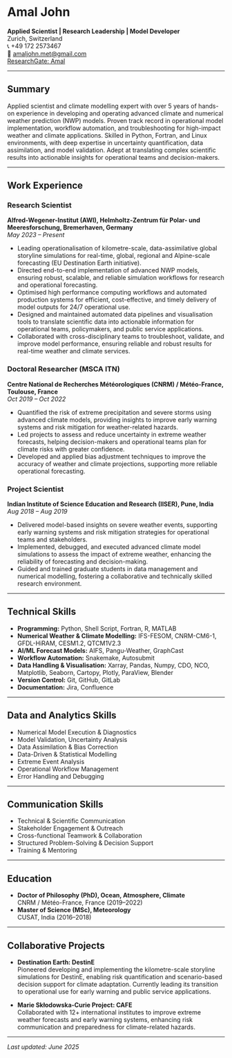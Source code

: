 # Amal John

**Applied Scientist | Research Leadership | Model Developer**  
Zurich, Switzerland  
📞 +49 172 2573467  
📧 amaljohn.met@gmail.com  
[ResearchGate: Amal](https://researchgate.net/Amal)

---

## Summary

Applied scientist and climate modelling expert with over 5 years of hands-on experience in developing and operating advanced climate and numerical weather prediction (NWP) models. Proven track record in operational model implementation, workflow automation, and troubleshooting for high-impact weather and climate applications. Skilled in Python, Fortran, and Linux environments, with deep expertise in uncertainty quantification, data assimilation, and model validation. Adept at translating complex scientific results into actionable insights for operational teams and decision-makers.

---

## Work Experience

### Research Scientist  
**Alfred-Wegener-Institut (AWI), Helmholtz-Zentrum für Polar- und Meeresforschung, Bremerhaven, Germany**  
*May 2023 – Present*

- Leading operationalisation of kilometre-scale, data-assimilative global storyline simulations for real-time, global, regional and Alpine-scale forecasting (EU Destination Earth initiative).
- Directed end-to-end implementation of advanced NWP models, ensuring robust, scalable, and reliable simulation workflows for research and operational forecasting.
- Optimised high performance computing workflows and automated production systems for efficient, cost-effective, and timely delivery of model outputs for 24/7 operational use.
- Designed and maintained automated data pipelines and visualisation tools to translate scientific data into actionable information for operational teams, policymakers, and public service applications.
- Collaborated with cross-disciplinary teams to troubleshoot, validate, and improve model performance, ensuring reliable and robust results for real-time weather and climate services.

### Doctoral Researcher (MSCA ITN)  
**Centre National de Recherches Météorologiques (CNRM) / Météo-France, Toulouse, France**  
*Oct 2019 – Oct 2022*

- Quantified the risk of extreme precipitation and severe storms using advanced climate models, providing insights to improve early warning systems and risk mitigation for weather-related hazards.
- Led projects to assess and reduce uncertainty in extreme weather forecasts, helping decision-makers and operational teams plan for climate risks with greater confidence.
- Developed and applied bias adjustment techniques to improve the accuracy of weather and climate projections, supporting more reliable operational forecasting.

### Project Scientist  
**Indian Institute of Science Education and Research (IISER), Pune, India**  
*Aug 2018 – Aug 2019*

- Delivered model-based insights on severe weather events, supporting early warning systems and risk mitigation strategies for operational teams and stakeholders.
- Implemented, debugged, and executed advanced climate model simulations to assess the impact of extreme weather, enhancing the reliability of forecasting and decision-making.
- Guided and trained graduate students in data management and numerical modelling, fostering a collaborative and technically skilled research environment.

---

## Technical Skills

- **Programming:** Python, Shell Script, Fortran, R, MATLAB
- **Numerical Weather & Climate Modelling:** IFS-FESOM, CNRM-CM6-1, GFDL-HiRAM, CESM1.2, QTCM1V2.3
- **AI/ML Forecast Models:** AIFS, Pangu-Weather, GraphCast
- **Workflow Automation:** Snakemake, Autosubmit
- **Data Handling & Visualisation:** Xarray, Pandas, Numpy, CDO, NCO, Matplotlib, Seaborn, Cartopy, Plotly, ParaView, Blender
- **Version Control:** Git, GitHub, GitLab
- **Documentation:** Jira, Confluence

---

## Data and Analytics Skills

- Numerical Model Execution & Diagnostics
- Model Validation, Uncertainty Analysis
- Data Assimilation & Bias Correction
- Data-Driven & Statistical Modelling
- Extreme Event Analysis
- Operational Workflow Management
- Error Handling and Debugging

---

## Communication Skills

- Technical & Scientific Communication
- Stakeholder Engagement & Outreach
- Cross-functional Teamwork & Collaboration
- Structured Problem-Solving & Decision Support
- Training & Mentoring

---

## Education

- **Doctor of Philosophy (PhD), Ocean, Atmosphere, Climate**  
  CNRM / Météo-France, France (2019–2022)
- **Master of Science (MSc), Meteorology**  
  CUSAT, India (2016–2018)

---

## Collaborative Projects

- **Destination Earth: DestinE**  
  Pioneered developing and implementing the kilometre-scale storyline simulations for DestinE, enabling risk quantification and scenario-based decision support for climate adaptation. Currently leading its transition to operational use for early warning and public service applications.

- **Marie Skłodowska-Curie Project: CAFE**  
  Collaborated with 12+ international institutes to improve extreme weather forecasts and early warning systems, enhancing risk communication and preparedness for climate-related hazards.

---

*Last updated: June 2025*
